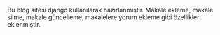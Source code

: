 Bu blog sitesi django kullanılarak hazırlanmıştır.
Makale ekleme, makale silme, makale güncelleme, makalelere yorum ekleme gibi özellikler eklenmiştir.
